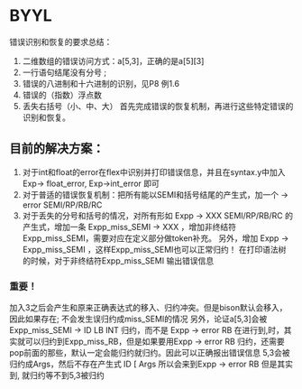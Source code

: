 # BYYL
错误识别和恢复的要求总结：
1. 二维数组的错误访问方式：a[5,3]，正确的是a[5][3]
2. 一行语句结尾没有分号 ; 
3. 错误的八进制和十六进制的识别，见P8 例1.6
4. 错误的（指数）浮点数
5. 丢失右括号（小、中、大）
首先完成错误的恢复机制，再进行这些特定错误的识别和恢复。

## 目前的解决方案：
1. 对于int和float的error在flex中识别并打印错误信息，并且在syntax.y中加入Exp-> float_error, Exp->int_error 即可
2. 对于普适的错误恢复机制：把所有能以SEMI和括号结尾的产生式，加一个 -> error SEMI/RP/RB/RC 
3. 对于丢失的分号和括号的情况，对所有形如 Expp -> XXX SEMI/RP/RB/RC 的产生式，增加一条 Expp_miss_SEMI -> XXX ，增加非终结符Expp_miss_SEMI，需要对应在定义部分做token补充。
另外，增加 Expp -> Expp_miss_SEMI ，这样Expp_miss_SEMI也可以正常归约！
在打印语法树的时候，对于非终结符Expp_miss_SEMI 输出错误信息
### 重要！
加入3之后会产生和原来正确表达式的移入、归约冲突。但是bison默认会移入，因此如果存在; 不会发生误归约成miss_SEMI的情况
另外，论证a[5,3]会被Expp_miss_SEMI -> ID LB INT 归约，而不是 Expp -> error RB 
在进行到,时，其实就可以归约到Expp_miss_RB，但是如果要用Expp -> error RB 归约，还需要pop前面的那些，默认一定会能归约就归约。因此可以正确报出错误信息
5,3会被归约成Args，然后不存在产生式 ID [ Args 所以会来到Expp -> error RB 
但是其实到, 就归约等不到5,3被归约

